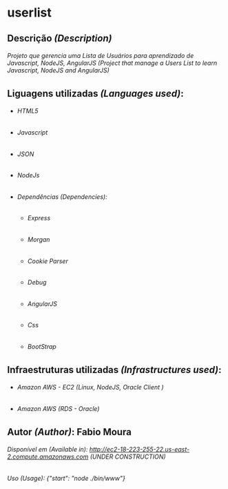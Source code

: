 # userlist
## Descrição *(Description)*
######  Projeto que gerencia uma Lista de Usuários para aprendizado de Javascript, NodeJS, AngularJS (*Project that manage a Users List to learn Javascript, NodeJS and AngularJS*)

## Liguagens utilizadas *(Languages used)*: 
 
* ###### HTML5 
* ###### Javascript 
* ###### JSON 
* ###### NodeJs 
* ###### Dependências *(Dependencies)*: 
  - ###### Express 
  - ###### Morgan 
  - ###### Cookie Parser 
  - ###### Debug 
  - ###### AngularJS 
  - ###### Css 
  - ###### BootStrap

## Infraestruturas utilizadas *(Infrastructures used)*:
* ###### Amazon AWS - EC2 (Linux, NodeJS, Oracle Client ) 
* ###### Amazon AWS (RDS - Oracle)

## Autor *(Author)*: Fabio Moura

###### Disponível em (Available in): http://ec2-18-223-255-22.us-east-2.compute.amazonaws.com (UNDER CONSTRUCTION)

###### Uso (Usage): {"start": "node ./bin/www"}
